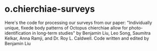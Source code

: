 # o.chierchiae-surveys
Here's the code for processing our surveys from our paper: "Individually unique, fixede body patterns of Octopus chierchiae allow for photo-identification in long-term studies" by Benjamin Liu, Leo Song, Saumitra Kelkar, Anna Ramji, and Dr. Roy L. Caldwell. Code written and edited by Benjamin Liu 
